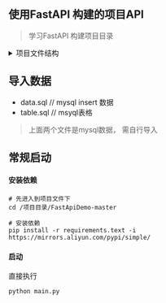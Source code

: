 ## 使用FastAPI 构建的项目API

> 学习FastAPI 构建项目目录

<details>
<summary>项目文件结构</summary>

```
.
|_app                           // 主项目文件
| 
|___api
| |_____init__.py               // (重要) 生成app对象
| |____v1
| | |_____init__.py
| | |____database.py              // 数据库对象
| | |____schemas.py               // 验证参数       （可放到对应模块内)
| | |____models.py                // models模型类型 （可放到对应模块内)
| | |____home
| | | |____home.py
| | | |______init__.py
| | | |____home_backup.py
|____test                     // 测试用例
| |______init__.py
| |____test_sqlite.py
|____utils                    // 工具类
| |______init__.py
| |___response_code.py        // 自定义返回的状态码
|____setting                  // 配置文件夹
| |______init__.py            // 根据虚拟环境 导出不同配置
| |____development_config.py  // 开发环境配置
| |____production_config.py   // 生产环境配置
|____extensions               // 扩展文件(log)
| |______init__.py            //
| |____logger.py              // 
|____Pipfile
|____Pipfile.lock
|____requirements.text        // 依赖文件
|____main.py                  // 项目启动文件
|__mall_data.sql            // mysql insert 数据
|__mall_table.sql           // msyql表格 
|__README.md
|__.gitignore


```

</details>


## 导入数据

- data.sql            // mysql insert 数据
- table.sql           // msyql表格 

> 上面两个文件是mysql数据， 需自行导入

## 常规启动

#### 安装依赖
```
# 先进入到项目文件下
cd /项目目录/FastApiDemo-master

# 安装依赖
pip install -r requirements.text -i https://mirrors.aliyun.com/pypi/simple/

```
#### 启动
直接执行
```
python main.py
```